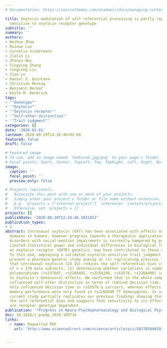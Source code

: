 ```yaml
---
# Documentation: https://sourcethemes.com/academic/docs/managing-content/

title: Oxytocin modulation of self-referential processing is partly replicable and
  sensitive to oxytocin receptor genotype
subtitle: ''
summary: ''
authors:
- Weihua Zhao
- Ruixue Luo
- Cornelia Sindermann
- Jialin Li
- Zhenyu Wei
- Yingying Zhang
- Congcong Liu
- Jiao Le
- Daniel S. Quintana
- Christian Montag
- Benjamin Becker
- Keith M. Kendrick
tags:
- '"Genotype"'
- '"Oxytocin"'
- '"Oxytocin receptor"'
- '"Self-other distinction"'
- '"Trait judgment"'
categories: []
date: '2020-01-01'
lastmod: 2020-08-29T14:26:46+02:00
featured: false
draft: false

# Featured image
# To use, add an image named `featured.jpg/png` to your page's folder.
# Focal points: Smart, Center, TopLeft, Top, TopRight, Left, Right, BottomLeft, Bottom, BottomRight.
image:
  caption: ''
  focal_point: ''
  preview_only: false

# Projects (optional).
#   Associate this post with one or more of your projects.
#   Simply enter your project's folder or file name without extension.
#   E.g. `projects = ["internal-project"]` references `content/project/deep-learning/index.md`.
#   Otherwise, set `projects = []`.
projects: []
publishDate: '2020-08-29T12:26:46.103185Z'
publication_types:
- 2
abstract: Intranasal oxytocin (OXT) has been associated with effects on diverse social-emotional
  domains in humans, however progress towards a therapeutic application of OXT in
  disorders with social-emotion impairments is currently hampered by poor replicability.
  Limited statistical power and individual differences in biological factors, such
  as oxytocin receptor (OXTR) genetics, may have contributed to these variable findings.
  To this end, employing a validated oxytocin-sensitive trait judgment paradigm, we
  present a pharmaco-genetic study aiming at (1) replicating previous findings suggesting
  that intranasal oxytocin (24 IU) reduces the self-referential bias in a large sample
  of n = 170 male subjects, (2) determining whether variations in common receptor
  polymorphisms (rs237887, rs2268491, rs2254298, rs53576, rs2268498) influence sensitivity
  to oxytocin's behavioral effects. We confirmed that in the whole sample oxytocin
  influenced self-other distinction in terms of reduced decision time. However, oxytocin
  only influenced decision time in rs53576 G carriers, whereas effects on subsequent
  memory performance were only found in rs2268498 TT homozygotes. In summary, the
  current study partially replicates our previous findings showing that oxytocin reduces
  the self-referential bias and suggests that sensitivity to its effects in this domain
  are receptor genotype dependent.
publication: '*Progress in Neuro-Psychopharmacology and Biological Psychiatry*'
doi: 10.1016/j.pnpbp.2019.109734
links:
  - name: Paywalled PDF
    url: 'http://www.sciencedirect.com/science/article/pii/S0278584619302891'


---
```

